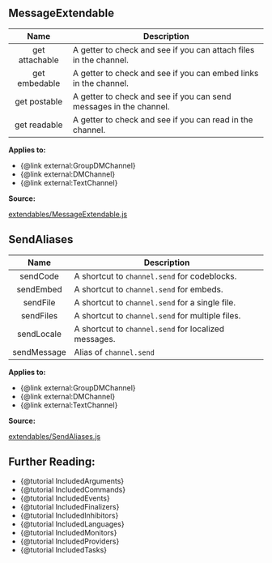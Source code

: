 ## MessageExtendable

| Name           | Description                                                        |
| :------------: | ------------------------------------------------------------------ |
| get attachable | A getter to check and see if you can attach files in the channel.  |
| get embedable  | A getter to check and see if you can embed links in the channel.   |
| get postable   | A getter to check and see if you can send messages in the channel. |
| get readable   | A getter to check and see if you can read in the channel.          |

**Applies to:**

- {@link external:GroupDMChannel}
- {@link external:DMChannel}
- {@link external:TextChannel}

**Source:**

[extendables/MessageExtendable.js](https://github.com/dirigeants/klasa/blob/master/src/extendables/MessageExtendable.js)

## SendAliases

| Name        | Description                                          |
| :---------: | ---------------------------------------------------- |
| sendCode    | A shortcut to `channel.send` for codeblocks.         |
| sendEmbed   | A shortcut to `channel.send` for embeds.             |
| sendFile    | A shortcut to `channel.send` for a single file.      |
| sendFiles   | A shortcut to `channel.send` for multiple files.     |
| sendLocale  | A shortcut to `channel.send` for localized messages. |
| sendMessage | Alias of `channel.send`                              |

**Applies to:**

- {@link external:GroupDMChannel}
- {@link external:DMChannel}
- {@link external:TextChannel}

**Source:**

[extendables/SendAliases.js](https://github.com/dirigeants/klasa/blob/master/src/extendables/SendAliases.js)

## Further Reading:

- {@tutorial IncludedArguments}
- {@tutorial IncludedCommands}
- {@tutorial IncludedEvents}
- {@tutorial IncludedFinalizers}
- {@tutorial IncludedInhibitors}
- {@tutorial IncludedLanguages}
- {@tutorial IncludedMonitors}
- {@tutorial IncludedProviders}
- {@tutorial IncludedTasks}
